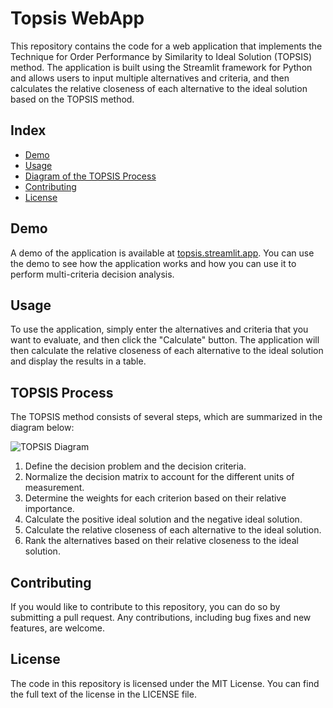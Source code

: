 # Topsis WebApp

This repository contains the code for a web application that implements the Technique for Order Performance by Similarity to Ideal Solution (TOPSIS) method. The application is built using the Streamlit framework for Python and allows users to input multiple alternatives and criteria, and then calculates the relative closeness of each alternative to the ideal solution based on the TOPSIS method.

## Index

- [Demo](#demo)
- [Usage](#usage)
- [Diagram of the TOPSIS Process](#diagram-of-the-topsis-process)
- [Contributing](#contributing)
- [License](#license)

## Demo

A demo of the application is available at [topsis.streamlit.app](https://topsis.streamlit.app). You can use the demo to see how the application works and how you can use it to perform multi-criteria decision analysis.

## Usage

To use the application, simply enter the alternatives and criteria that you want to evaluate, and then click the "Calculate" button. The application will then calculate the relative closeness of each alternative to the ideal solution and display the results in a table.

## TOPSIS Process

The TOPSIS method consists of several steps, which are summarized in the diagram below:

![TOPSIS Diagram](https://www.researchgate.net/profile/Maurizio-Collu/publication/200589330/figure/fig1/AS:305998649675781@1449967171879/TOPSIS-method-diagram.png)

1. Define the decision problem and the decision criteria.
2. Normalize the decision matrix to account for the different units of measurement.
3. Determine the weights for each criterion based on their relative importance.
4. Calculate the positive ideal solution and the negative ideal solution.
5. Calculate the relative closeness of each alternative to the ideal solution.
6. Rank the alternatives based on their relative closeness to the ideal solution.

## Contributing

If you would like to contribute to this repository, you can do so by submitting a pull request. Any contributions, including bug fixes and new features, are welcome.

## License

The code in this repository is licensed under the MIT License. You can find the full text of the license in the LICENSE file.
